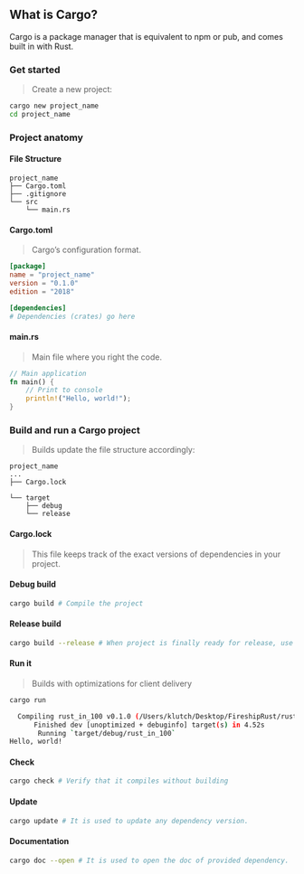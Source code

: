 ## What is Cargo?

Cargo is a package manager that is equivalent to npm or pub, and comes built in with Rust.

### Get started
> Create a new project:

```sh
cargo new project_name 
cd project_name
```

### Project anatomy

#### File Structure

```
project_name
├── Cargo.toml
├── .gitignore
└── src
    └── main.rs
```

#### Cargo.toml

> Cargo’s configuration format.

```toml
[package]
name = "project_name"
version = "0.1.0"
edition = "2018"

[dependencies]
# Dependencies (crates) go here
```

#### main.rs

> Main file where you right the code.

```rust
// Main application
fn main() {
    // Print to console
    println!("Hello, world!");
}
```

### Build and run a Cargo project

> Builds update the file structure accordingly:

```
project_name
...
├── Cargo.lock

└── target
    ├── debug
    └── release
```
#### Cargo.lock
> This file keeps track of the exact versions of dependencies in your project.

#### Debug build

```sh
cargo build # Compile the project
```

#### Release build

```sh
cargo build --release # When project is finally ready for release, use  to compile it with optimizations
```

#### Run it

> Builds with optimizations for client delivery

```sh
cargo run

  Compiling rust_in_100 v0.1.0 (/Users/klutch/Desktop/FireshipRust/rust_in_100)
      Finished dev [unoptimized + debuginfo] target(s) in 4.52s
       Running `target/debug/rust_in_100`
Hello, world!
```

#### Check

```sh
cargo check # Verify that it compiles without building
```

#### Update

```sh
cargo update # It is used to update any dependency version.
```

#### Documentation

```sh
cargo doc --open # It is used to open the doc of provided dependency.
```


